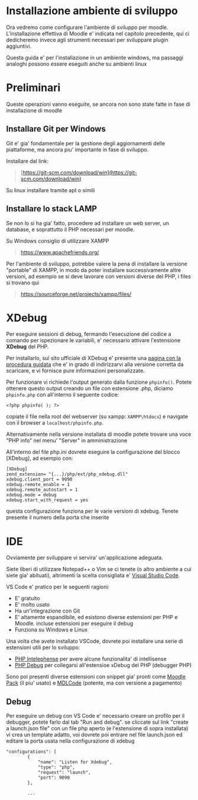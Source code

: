 Installazione ambiente di sviluppo
==================================

Ora vedremo come configurare l'ambiente di sviluppo per moodle. L'installazione effettiva di Moodle e' indicata nel capitolo precedente, qui ci dedicheremo invece agli strumenti necessari per sviluppare plugin aggiuntivi.

Questa guida e' per l'installazione in un ambiente windows, ma passaggi analoghi possono essere eseguiti anche su ambienti linux

Preliminari
===========

Queste operazioni vanno eseguite, se ancora non sono state fatte in fase di installazione di moodle

Installare Git per Windows
--------------------------

Git e' gia' fondamentale per la gestione degli aggiornamenti delle piattaforme, ma ancora piu' importante in fase di sviluppo.

Installare dal link:

> [https://git-scm.com/download/win](https://git-scm.com/download/win)

Su linux installare tramite apt o simili

Installare lo stack LAMP
------------------------

Se non lo si ha gia' fatto, procedere ad installare un web server, un database, e soprattutto il PHP necessari per moodle.

Su Windows consiglio di utilizzare XAMPP 

> https://www.apachefriends.org/

Per l'ambiente di sviluppo, potrebbe valere la pena di installare la versione "portable" di XAMPP, in modo da poter installare successivamente altre versioni, ad esempio se si deve lavorare con versioni diverse del PHP, i files si trovano qui

> https://sourceforge.net/projects/xampp/files/

XDebug
======

Per eseguire sessioni di debug, fermando l'esecuzione del codice a comando per ispezionare le variabili, e' necessario attivare l'estensione **XDebug** del PHP.

Per installarlo, sul sito ufficiale di XDebug e' presente una [pagina con la procedura guidata](https://xdebug.org/wizard) che e' in grado di indirizzarvi alla versione corretta da scaricare, e vi fornisce pure informazioni personalizzate.

Per funzionare vi richiede l'output generato dalla funzione `phpinfo()`. Potete ottenere questo output creando un file con estensione .php, diciamo `phpinfo.php` con all'interno il seguente codice:

```
<?php phpinfo( ); ?>
```

copiate il file nella root del webserver (su xampp: `XAMPP\htdocs`) e navigate con il browser a `localhost/phpinfo.php`.

Alternativamente nella versione installata di moodle potete trovare una voce "PHP info" nel menu' "Server" in amministrazione

All'interno del file php.ini dovrete eseguire la configurazione del blocco [XDebug], ad esempio con:

```
[XDebug]
zend_extension= "{...}/php/ext/php_xdebug.dll"
xdebug.client_port = 9090
xdebug.remote_enable = 1
xdebug.remote_autostart = 1
xdebug.mode = debug
xdebug.start_with_request = yes
```

questa configurazione funziona per le varie versioni di xdebug. Tenete presente il numero della porta che inserite

IDE
===

Ovviamente per sviluppare vi servira' un'applicazione adeguata.

Siete liberi di utilizzare Notepad++ o Vim se ci tenete (o altro ambiente a cui siete gia' abituati), altrimenti la scelta consigliata e' [Visual Studio Code](https://code.visualstudio.com/).

VS Code e' pratico per le seguenti ragioni:
* E' gratuito
* E' molto usato
* Ha un'integrazione con Git
* E' altamente espandibile, ed esistono diverse estensioni per PHP e Moodle. incluse estensioni per eseguire il debug
* Funziona su Windows e Linux

Una volta che avete installato VSCode, dovrete poi installare una serie di estensioni utili per lo sviluppo:

* [PHP Intelephense](https://marketplace.visualstudio.com/items?itemName=bmewburn.vscode-intelephense-client) per avere alcune funzionalita' di intellisense
* [PHP Debug](https://marketplace.visualstudio.com/items?itemName=xdebug.php-debug) per collegarsi all'estensioe xDebug del PHP (debugger PHP)

Sono poi presenti diverse estensioni con snippet gia' pronti come [Moodle Pack](https://marketplace.visualstudio.com/items?itemName=imgildev.vscode-moodle-snippets) (il piu' usato) e [MDLCode](https://marketplace.visualstudio.com/items?itemName=LMSCloud.mdlcode) (potente, ma con versione a pagamento)

Debug
-----

Per eseguire un debug con VS Code e' necessario creare un profilo per il debugger, potete farlo dal tab "Run and debug". se cliccate sul link "create a launch.json file" con un file php aperto (e l'estensione di sopra installata) vi crea un template adatto, voi dovrete poi entrare nel file launch.json ed editare la porta usata nella configurazione di xdebug

```
"configurations": [
        {
            "name": "Listen for Xdebug",
            "type": "php",
            "request": "launch",
            "port": 9090
        },

        ...
```






